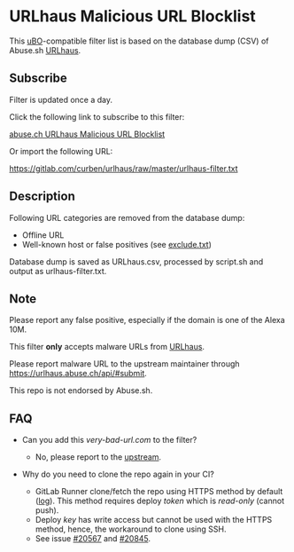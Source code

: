 # URLhaus Malicious URL Blocklist

This [uBO](https://github.com/gorhill/uBlock/)-compatible filter list is based on the database dump (CSV) of Abuse.sh [URLhaus](https://urlhaus.abuse.ch/).

## Subscribe

Filter is updated once a day.

Click the following link to subscribe to this filter:

<a href="abp%3Asubscribe%3Flocation%3Dhttps%3A%2F%2Fgitlab.com%2Fcurben%2Furlhaus%2Fraw%2Fmaster%2Furlhaus-filter.txt%26amp%3Btitle%3Dabuse.ch%20URLhaus%20Malicious%20URL%20Blocklist">abuse.ch URLhaus Malicious URL Blocklist</a>

Or import the following URL:

https://gitlab.com/curben/urlhaus/raw/master/urlhaus-filter.txt

## Description

Following URL categories are removed from the database dump:
* Offline URL
* Well-known host or false positives (see [exclude.txt](exclude.txt))

Database dump is saved as URLhaus.csv, processed by script.sh and output as urlhaus-filter.txt.

## Note

Please report any false positive, especially if the domain is one of the Alexa 10M.

This filter **only** accepts malware URLs from [URLhaus](https://urlhaus.abuse.ch/).

Please report malware URL to the upstream maintainer through https://urlhaus.abuse.ch/api/#submit.

This repo is not endorsed by Abuse.sh.

## FAQ

- Can you add this *very-bad-url.com* to the filter?
	+ No, please report to the [upstream](https://urlhaus.abuse.ch/api/#submit).

- Why do you need to clone the repo again in your CI?
	+ GitLab Runner clone/fetch the repo using HTTPS method by default ([log](https://gitlab.com/curben/urlhaus/-/jobs/105979394)). This method requires deploy *token* which is *read-only* (cannot push).
	+ Deploy *key* has write access but cannot be used with the HTTPS method, hence, the workaround to clone using SSH.
	+ See issue [#20567](https://gitlab.com/gitlab-org/gitlab-ce/issues/20567) and [#20845](https://gitlab.com/gitlab-org/gitlab-ce/issues/20845).